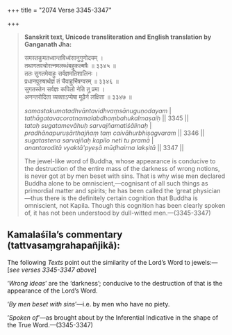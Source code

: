 +++
title = "2074 Verse 3345-3347"

+++
> **Sanskrit text, Unicode transliteration and English translation by Ganganath Jha:** 
>
> समस्तकुमतध्वान्तविध्वंसानुगुणोदयम् ।  
> तथागतवचोरत्नमलब्धंबहुकल्मषैः ॥ ३३४५ ॥  
> ततः सुगतमेवाहुः सर्वज्ञमतिशालिनः ।  
> प्रधानपुरुषार्थज्ञं तं चैवाहुर्भिषग्वरम् ॥ ३३४६ ॥  
> सुगतस्तेन सर्वज्ञः कपिलो नेति तु प्रमा ।  
> अनन्तरोदिता व्यक्ताऽप्येषा मूढैर्न लक्षिता ॥ ३३४७ ॥ 
>
> *samastakumatadhvāntavidhvaṃsānuguṇodayam* \|  
> *tathāgatavacoratnamalabdhaṃbahukalmaṣaiḥ* \|\| 3345 \|\|  
> *tataḥ sugatamevāhuḥ sarvajñamatiśālinaḥ* \|  
> *pradhānapuruṣārthajñaṃ taṃ caivāhurbhiṣagvaram* \|\| 3346 \|\|  
> *sugatastena sarvajñaḥ kapilo neti tu pramā* \|  
> *anantaroditā vyaktā'pyeṣā mūḍhairna lakṣitā* \|\| 3347 \|\| 
>
> The jewel-like word of Buddha, whose appearance is conducive to the destruction of the entire mass of the darkness of wrong notions, is never got at by men beset with sins. That is why wise men declared Buddha alone to be omniscient,—cognisant of all such things as primordial matter and spirits; he has been called the ‘great physician—thus there is the definitely certain cognition that Buddha is omniscient, not Kapila. Though this cognition has been clearly spoken of, it has not been understood by dull-witted men.—(3345-3347)



## Kamalaśīla’s commentary (tattvasaṃgrahapañjikā):

The following *Texts* point out the similarity of the Lord’s Word to jewels:—[*see verses 3345-3347 above*]

‘*Wrong ideas*’ are the ‘darkness’; conducive to the destruction of that is the appearance of the Lord’s Word.

‘*By men beset with sins*’—i.e. by men who have no piety.

‘*Spoken of*’—as brought about by the Inferential Indicative in the shape of the True Word.—(3345-3347)



